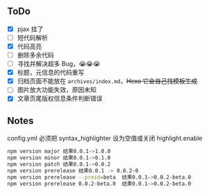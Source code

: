## ToDo

- [X] pjax 挂了
- [ ] 短代码解析
- [X] 代码高亮
- [ ] 删除多余代码
- [ ] 寻找并解决超多 Bug，😭😭😭
- [x] 标题，元信息的代码重写
- [x] 归档页面不能放在 `archives/index.md`，~~Hexo 它会自己找模板生成~~
- [ ] 图片放大功能失效，原因未知
- [x] 文章页尾版权信息条件判断错误

## Notes

config.yml 必须把 syntax_highlighter 设为空值或关闭 highlight.enable

```bash
npm version major 结果0.0.1->1.0.0
npm version minor 结果0.0.1->0.1.0
npm version patch 结果0.0.1->0.0.2
npm version prerelease 结果0.0.1 -> 0.0.2-0
npm version prerelease --preid=beta  结果0.0.1->0.0.2-beta.0
npm version prerelease 0.0.2-beta.0  结果0.0.1->0.0.2-beta.0
```